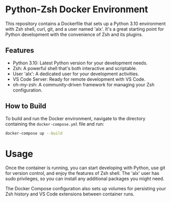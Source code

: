 # Python-Zsh Docker Environment

This repository contains a Dockerfile that sets up a Python 3.10 environment with Zsh shell, curl, git, and a user named 'alx'. It's a great starting point for Python development with the convenience of Zsh and its plugins.

## Features

- Python 3.10: Latest Python version for your development needs.
- Zsh: A powerful shell that's both interactive and scriptable.
- User 'alx': A dedicated user for your development activities.
- VS Code Server: Ready for remote development with VS Code.
- oh-my-zsh: A community-driven framework for managing your Zsh configuration.

## How to Build

To build and run the Docker environment, navigate to the directory containing the `docker-compose.yml` file and run:

```sh
docker-compose up --build
```

# Usage

Once the container is running, you can start developing with Python, use git for version control, and enjoy the features of Zsh shell. The 'alx' user has sudo privileges, so you can install any additional packages you might need.

The Docker Compose configuration also sets up volumes for persisting your Zsh history and VS Code extensions between container runs.
